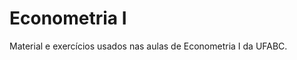 
# Econometria I

<!-- badges: start -->
<!-- badges: end -->

Material e exercícios usados nas aulas de Econometria I da UFABC.
